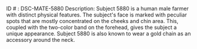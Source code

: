 ID # : DSC-MATE-5880
Description: Subject 5880 is a human male farmer with distinct physical features. The subject's face is marked with peculiar spots that are mostly concentrated on the cheeks and chin area. This, coupled with the two-color band on the forehead, gives the subject a unique appearance. Subject 5880 is also known to wear a gold chain as an accessory around the neck.